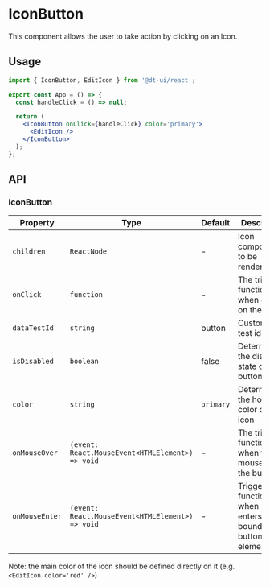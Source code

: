 # IconButton

This component allows the user to take action by clicking on an Icon.

## Usage

```jsx
import { IconButton, EditIcon } from '@dt-ui/react';

export const App = () => {
  const handleClick = () => null;

  return (
    <IconButton onClick={handleClick} color='primary'>
      <EditIcon />
    </IconButton>
  );
};
```

## API

### IconButton

| Property       | Type                                             | Default   | Description                                                       |
| -------------- | ------------------------------------------------ | --------- | ----------------------------------------------------------------- |
| `children`     | `ReactNode`                                      | -         | Icon component to be rendered                                     |
| `onClick`      | `function`                                       | -         | The triggered function when clicked on the button                 |
| `dataTestId`   | `string`                                         | button    | Customizable test identifier                                      |
| `isDisabled`   | `boolean`                                        | false     | Determines the disabled state of the button                       |
| `color`        | `string`                                         | `primary` | Determines the hover color of the icon                            |
| `onMouseOver`  | `(event: React.MouseEvent<HTMLElement>) => void` | -         | The triggered function when the mouse overs the button            |
| `onMouseEnter` | `(event: React.MouseEvent<HTMLElement>) => void` | -         | Trigger function when mouse enters the boundary of button element |

Note: the main color of the icon should be defined directly on it (e.g. `<EditIcon color='red' />`)
